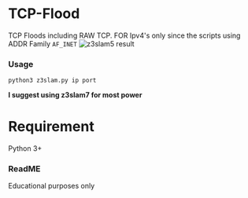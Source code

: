 # TCP-Flood
TCP Floods including RAW TCP. FOR Ipv4's only since the scripts using ADDR Family ```AF_INET```
![z3slam5 result](https://user-images.githubusercontent.com/48758770/166100215-b2c377d3-a70b-406f-9b78-cce4c16703bc.png)

### Usage
```
python3 z3slam.py ip port
```

**I suggest using z3slam7 for most power**

# Requirement
Python 3+

### ReadME
Educational purposes only
